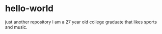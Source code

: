 # hello-world
just another repository
I am a 27 year old college graduate that likes sports and music.
